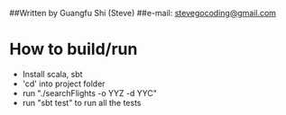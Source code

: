 ##Written by Guangfu Shi (Steve)
##e-mail: stevegocoding@gmail.com

# How to build/run
- Install scala, sbt
- 'cd' into project folder
- run "./searchFlights -o YYZ -d YYC"
- run "sbt test" to run all the tests
